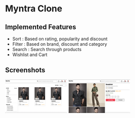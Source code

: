 # Myntra Clone

## Implemented Features

- Sort : Based on rating, popularity and discount
- Filter : Based on brand, discount and category
- Search : Search through products
- Wishlist and Cart

## Screenshots

<img src="Screenshot1.png" alt="home" width="200"/>
<img src="Screenshot2.png" alt="details" width="200"/>
